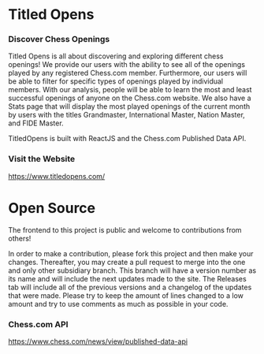# Titled Opens 

### Discover Chess Openings

Titled Opens is all about discovering and exploring different chess openings! We provide our users with the ability to see all of the openings played by any registered Chess.com member. Furthermore, our users will be able to filter for specific types of openings played by individual members. With our analysis, people will be able to learn the most and least successful openings of anyone on the Chess.com website. We also have a Stats page that will display the most played openings of the current month by users with the titles Grandmaster, International Master, Nation Master, and FIDE Master.

TitledOpens is built with ReactJS and the Chess.com Published Data API.

### Visit the Website

https://www.titledopens.com/

# Open Source

The frontend to this project is public and welcome to contributions from others! 

In order to make a contribution, please fork this project and then make your changes. Thereafter, you may create a pull request to merge into the one and only other subsidiary branch. This branch will have a version number as its name and will include the next updates made to the site. The Releases tab will include all of the previous versions and a changelog of the updates that were made. Please try to keep the amount of lines changed to a low amount and try to use comments as much as possible in your code.

### Chess.com API

https://www.chess.com/news/view/published-data-api
